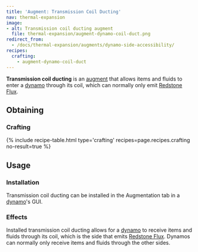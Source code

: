 ```yaml
---
title: 'Augment: Transmission Coil Ducting'
nav: thermal-expansion
image:
- alt: Transmission coil ducting augment
  file: thermal-expansion/augment-dynamo-coil-duct.png
redirect_from:
  - /docs/thermal-expansion/augments/dynamo-side-accessibility/
recipes:
  crafting:
    - augment-dynamo-coil-duct
---
```


**Transmission coil ducting** is an [augment](/docs/augments/) that allows items
and fluids to enter a [dynamo](/docs/dynamos/) through its coil, which can
normally only emit [Redstone Flux](/docs/redstone-flux/).


Obtaining
---------

### Crafting
{% include recipe-table.html type='crafting' recipes=page.recipes.crafting no-result=true %}


Usage
-----

### Installation
Transmission coil ducting can be installed in the Augmentation tab in a
[dynamo](/docs/dynamos/)'s GUI.

### Effects
Installed transmission coil ducting allows for a [dynamo](/docs/dynamos/) to
receive items and fluids through its coil, which is the side that emits
[Redstone Flux](/docs/redstone-flux/). Dynamos can normally only receive items
and fluids through the other sides.
